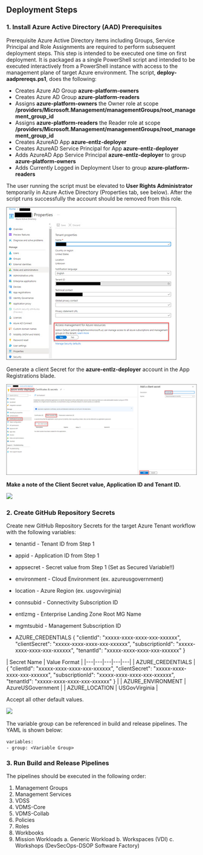 ## Deployment Steps
### 1. Install Azure Active Directory (AAD) Prerequisites
Prerequisite Azure Active Directory items including Groups, Service Principal and Role Assignments are required to perform subsequent deployment steps.  This step is intended to be executed one time on first deployment.  It is packaged as a single PowerShell script and intended to be executed interactively from a PowerShell instance with access to the management plane of target Azure environment.  The script, **deploy-aadprereqs.ps1**, does the following:
* Creates Azure AD Group **azure-platform-owners**
* Creates Azure AD Group **azure-platform-readers**
* Assigns **azure-platform-owners** the Owner role at scope **/providers/Microsoft.Management/managementGroups/root_management_group_id**
* Assigns **azure-platform-readers** the Reader role at scope **/providers/Microsoft.Management/managementGroups/root_management_group_id**
* Creates AzureAD App **azure-entlz-deployer**
* Creates AzureAD Service Principal for App **azure-entlz-deployer**
* Adds AzureAD App Service Principal **azure-entlz-deployer** to group **azure-platform-owners**
* Adds Currently Logged in Deployment User to group **azure-platform-readers**

The user running the script must be elevated to **User Rights Administrator** temporarily in Azure Active Directory (Properties tab, see below).  After the script runs successfully the account should be removed from this role.

![](User-Rights-Administrator.jpg)

Generate a client Secret for the **azure-entlz-deployer** account in the App Registrations blade.  

![](Client-Secret.jpg)

**Make a note of the Client Secret value, Application ID and Tenant ID.**

![](images\aad_info.png)

### 2. Create GitHub Repository Secrets
Create new GitHub Repository Secrets for the target Azure Tenant workflow with the following variables:
* tenantid - Tenant ID from Step 1
* appid - Application ID from Step 1
* appsecret - Secret value from Step 1 (Set as Secured Variable!!)
* environment - Cloud Environment (ex. azureusgovernment)
* location - Azure Region (ex. usgovvirginia)
* connsubid - Connectivity Subscription ID
* entlzmg - Enterprise Landing Zone Root MG Name
* mgmtsubid - Management Subscription ID

* AZURE_CREDENTIALS
{
    "clientId": "xxxxx-xxxx-xxxx-xxx-xxxxxx",
    "clientSecret": "xxxxx-xxxx-xxxx-xxx-xxxxxx",
    "subscriptionId": "xxxxx-xxxx-xxxx-xxx-xxxxxx",
    "tenantId": "xxxxx-xxxx-xxxx-xxx-xxxxxx"
}

|  Secret Name |  Value Format |
|---|---|---|---|---|
| AZURE_CREDENTIALS  | {
    "clientId": "xxxxx-xxxx-xxxx-xxx-xxxxxx",
    "clientSecret": "xxxxx-xxxx-xxxx-xxx-xxxxxx",
    "subscriptionId": "xxxxx-xxxx-xxxx-xxx-xxxxxx",
    "tenantId": "xxxxx-xxxx-xxxx-xxx-xxxxxx"
}  | 
| AZURE_ENVIRONMENT   | AzureUSGovernment  |
| AZURE_LOCATION | USGovVirginia  |

Accept all other default values.

![](images\ado_variablegroup.png)

The variable group can be referenced in build and release pipelines.  The YAML is shown below:
```
variables:
- group: <Variable Group>
```

### 3. Run Build and Release Pipelines
The pipelines should be executed in the following order:
1. Management Groups
2. Management Services
3. VDSS
4. VDMS-Core
5. VDMS-Collab
6. Policies
7. Roles
8. Workbooks
9. Mission Workloads
    a. Generic Workload 
    b. Workspaces (VDI)
    c. Workshops (DevSecOps-DSOP Software Factory)
